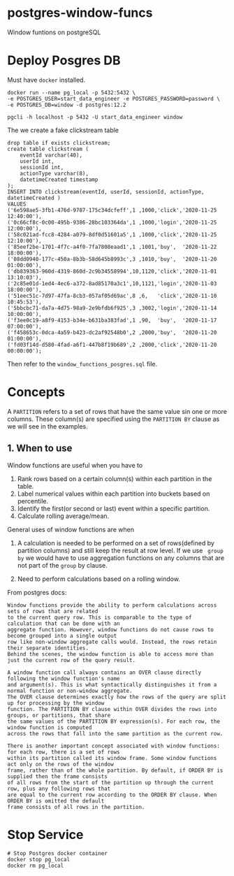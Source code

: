 # postgres-window-funcs
Window funtions on postgreSQL


# Deploy Posgres DB
Must have `docker` installed.

```
docker run --name pg_local -p 5432:5432 \
-e POSTGRES_USER=start_data_engineer -e POSTGRES_PASSWORD=password \
-e POSTGRES_DB=window -d postgres:12.2
```

```
pgcli -h localhost -p 5432 -U start_data_engineer window
```

The we create a fake clickstream table
```
drop table if exists clickstream;
create table clickstream (
    eventId varchar(40),
    userId int,
    sessionId int,
    actionType varchar(8),
    datetimeCreated timestamp
);
INSERT INTO clickstream(eventId, userId, sessionId, actionType, datetimeCreated )
VALUES 
('6e598ae5-3fb1-476d-9787-175c34dcfeff',1 ,1000,'click','2020-11-25 12:40:00'),
('0c66cf8c-0c00-495b-9386-28bc103364da',1 ,1000,'login','2020-11-25 12:00:00'),
('58c021ad-fcc8-4284-a079-8df0d51601a5',1 ,1000,'click','2020-11-25 12:10:00'),
('85eef2be-1701-4f7c-a4f0-7fa7808eaad1',1 ,1001,'buy',  '2020-11-22 18:00:00'),
('08dd0940-177c-450a-8b3b-58d645b8993c',3 ,1010,'buy',  '2020-11-20 01:00:00'),
('db839363-960d-4319-860d-2c9b34558994',10,1120,'click','2020-11-01 13:10:03'),
('2c85e01d-1ed4-4ec6-a372-8ad85170a3c1',10,1121,'login','2020-11-03 18:00:00'),
('51eec51c-7d97-47fa-8cb3-057af05d69ac',8 ,6,   'click','2020-11-10 10:45:53'),
('5bbcbc71-da7a-4d75-98a9-2e9bfdb6f925',3 ,3002,'login','2020-11-14 10:00:00'),
('f3ee0c19-a8f9-4153-b34e-b631ba383fad',1 ,90,  'buy',  '2020-11-17 07:00:00'),
('f458653c-0dca-4a59-b423-dc2af92548b0',2 ,2000,'buy',  '2020-11-20 01:00:00'),
('fd03f14d-d580-4fad-a6f1-447b8f19b689',2 ,2000,'click','2020-11-20 00:00:00');
```

Then refer to the `window_functions_posgres.sql` file.

# Concepts
A `PARTITION` refers to a set of rows that have the same value sin one or more columns.
These column(s) are specified using the `PARTITION BY` clause as we will
see in the examples.

## 1. When to use 
Window functions are useful when you have to

1. Rank rows based on a certain column(s) within each partition in the table.
2. Label numerical values within each partition into buckets based on percentile.
3. Identify the first(or second or last) event within a specific partition.
4. Calculate rolling average/mean.

General uses of window functions are when

1. A calculation is needed to be performed on a set of rows(defined by partition columns) and still keep the result at row level. If we use ` group by` we would have to use aggregation functions on any columns that are not part of the `group` by clause.

2. Need to perform calculations based on a rolling window.

From postgres docs:
```
Window functions provide the ability to perform calculations across sets of rows that are related
to the current query row. This is comparable to the type of calculation that can be done with an
aggregate function. However, window functions do not cause rows to become grouped into a single output
row like non-window aggregate calls would. Instead, the rows retain their separate identities.
Behind the scenes, the window function is able to access more than just the current row of the query result.

A window function call always contains an OVER clause directly following the window function's name
and argument(s). This is what syntactically distinguishes it from a normal function or non-window aggregate.
The OVER clause determines exactly how the rows of the query are split up for processing by the window
function. The PARTITION BY clause within OVER divides the rows into groups, or partitions, that share
the same values of the PARTITION BY expression(s). For each row, the window function is computed
across the rows that fall into the same partition as the current row.

There is another important concept associated with window functions: for each row, there is a set of rows
within its partition called its window frame. Some window functions act only on the rows of the window
frame, rather than of the whole partition. By default, if ORDER BY is supplied then the frame consists
of all rows from the start of the partition up through the current row, plus any following rows that
are equal to the current row according to the ORDER BY clause. When ORDER BY is omitted the default
frame consists of all rows in the partition. 
```

# Stop Service
```
# Stop Postgres docker container
docker stop pg_local
docker rm pg_local
```
